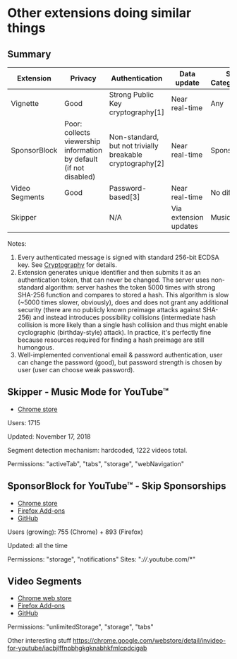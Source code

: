 # Other extensions doing similar things

## Summary

| Extension      | Privacy                                               | Authentication                                            | Data update           | Segment Categories/Types |
|----------------|-------------------------------------------------------|-----------------------------------------------------------|-----------------------|--------------------------|
| Vignette       | Good                                                  | Strong Public Key cryptography[1]                         | Near real-time        | Any                      |
| SponsorBlock   | Poor: collects viewership information by default (if not disabled) | Non-standard, but not trivially breakable cryptography[2] | Near real-time        | Sponsors only            |
| Video Segments | Good                                                  | Password-based[3]                                         | Near real-time        | No differentiation       |
| Skipper        |                                                       | N/A                                                       | Via extension updates | Music videos only        |

Notes:
 1. Every authenticated message is signed with standard 256-bit ECDSA key. See [Cryptography](Cryptography.md) for details.
 2. Extension generates unique identifier and then submits it as an authentication token, that can never be changed. The server uses non-standard algorithm: server hashes the token 5000 times with strong SHA-256 function and compares to stored a hash. This algorithm is slow (~5000 times slower, obviously), does and does not grant any additional security (there are no publicly known preimage attacks against SHA-256) and instead introduces possibility collisions (intermediate hash collision is more likely than a single hash collision and thus might enable cyclographic (birthday-style) attack). In practice, it's perfectly fine because resources required for finding a hash preimage are still humongous.
 3. Well-implemented conventional email & password authentication, user can change the password (good), but password strength is chosen by user (user can choose weak password).

## Skipper - Music Mode for YouTube™
 - [Chrome store](https://chrome.google.com/webstore/detail/skipper-music-mode-for-yo/chojffponkoboggmjpnkflkbcelacijk)

Users: 1715

Updated: November 17, 2018

Segment detection mechanism: hardcoded, 1222 videos total.

Permissions: "activeTab", "tabs", "storage", "webNavigation"

## SponsorBlock for YouTube™ - Skip Sponsorships
 - [Chrome store](https://chrome.google.com/webstore/detail/sponsorblock-for-youtube/mnjggcdmjocbbbhaepdhchncahnbgone)
 - [Firefox Add-ons](https://addons.mozilla.org/en-US/firefox/addon/sponsorblock/)
 - [GitHub](https://github.com/ajayyy/SponsorBlock/)

Users (growing): 755 (Chrome) + 893 (Firefox)

Updated: all the time

Permissions: "storage", "notifications"
Sites: "*://*.youtube.com/*"

## Video Segments
 - [Chrome web store](https://chrome.google.com/webstore/detail/cut-youtube-videos-with-v/eddbomdegiekipngdepnddkoemagllbn)
 - [Firefox Add-ons](https://addons.mozilla.org/en-US/firefox/addon/videosegments/)
 - [GitHub](https://github.com/videosegments/)

Permissions: "unlimitedStorage", "storage", "tabs"


Other interesting stuff
https://chrome.google.com/webstore/detail/invideo-for-youtube/iacbjlffnpbhgkgknabhkfmlcpdcigab
